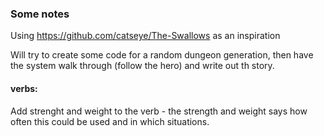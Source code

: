### Some notes

Using https://github.com/catseye/The-Swallows as an inspiration

Will try to create some code for a random dungeon generation, then have the system walk through (follow the hero) and write out th story.


#### verbs:
   Add strenght and weight to the verb - the strength and weight says how often this could be used and in which situations.
  
